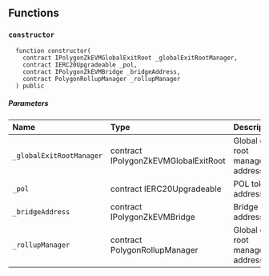 ## Functions

### `constructor`

```solidity
  function constructor(
    contract IPolygonZkEVMGlobalExitRoot _globalExitRootManager,
    contract IERC20Upgradeable _pol,
    contract IPolygonZkEVMBridge _bridgeAddress,
    contract PolygonRollupManager _rollupManager
  ) public
```

##### Parameters

| Name | Type | Description                                                          |
| :--- | :--- | :------------------------------------------------------------------- |
|`_globalExitRootManager` | contract IPolygonZkEVMGlobalExitRoot | Global exit root manager address. | 
|`_pol` | contract IERC20Upgradeable | POL token address. | 
|`_bridgeAddress` | contract IPolygonZkEVMBridge | Bridge address. | 
|`_rollupManager` | contract PolygonRollupManager | Global exit root manager address. | 


